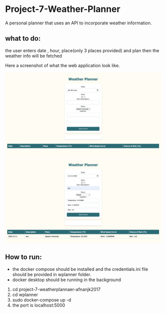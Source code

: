
# Project-7-Weather-Planner

A personal planner that uses an API to incorporate weather information. 

## what to do:
the user enters date , hour, place(only 3 places provided) and plan 
then the weather info will be fetched


Here a screenshot of what the web application look
like.

![Image Alt Text](img/image1.png)
![Image Alt Text](img/image2.png)



## How to run:
* the docker compose should be installed and the credentials.ini file should be provided in wplanner folder. 
*  docker desktop should be running in the background
1. cd project-7-weatherplannaer-afnanjk2017
2. cd wplanner 
3. sudo docker-compose up -d
4. the port is localhost:5000
  


